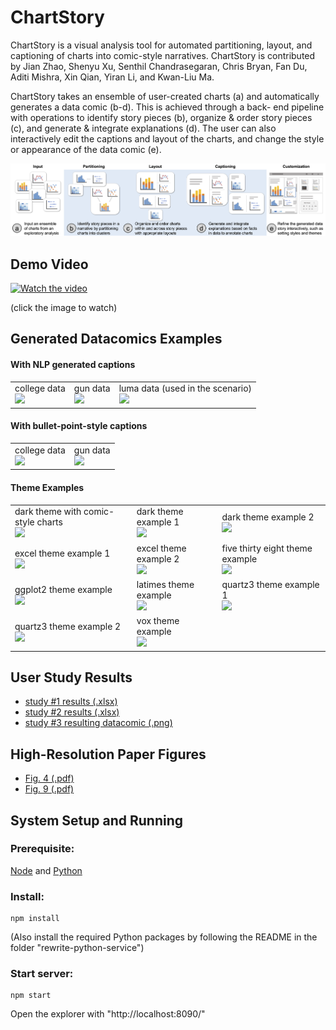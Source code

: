 # ChartStory
ChartStory is a visual analysis tool for automated partitioning, layout, and captioning of charts into comic-style narratives. ChartStory is contributed by Jian Zhao, Shenyu Xu, Senthil Chandrasegaran, Chris Bryan, Fan Du, Aditi Mishra, Xin Qian, Yiran Li, and Kwan-Liu Ma. 

ChartStory takes an ensemble of user-created charts (a) and automatically generates a data comic (b-d). This is achieved through a back- end pipeline with operations to identify story pieces (b), organize & order story pieces (c), and generate & integrate explanations (d). The user can also interactively edit the captions and layout of the charts, and change the style or appearance of the data comic (e).

![](teaser.png)

## Demo Video

[![Watch the video](http://i3.ytimg.com/vi/PC4kmXKE4NQ/hqdefault.jpg)](https://youtu.be/PC4kmXKE4NQ)

(click the image to watch)

## Generated Datacomics Examples

#### With NLP generated captions
<table>
 <tr>
  <td>
   college data <br/>
   <img src='https://github.com/thomasxu2009/ChartStory/blob/master/generated%20datacomics/college%20NLP.png' height='400px'></img>
  </td>
  <td>
   gun data<br/>
   <img src='https://github.com/thomasxu2009/ChartStory/blob/master/generated%20datacomics/guns%20NLP.png' height='400px'></img>
  </td>
  <td>
   luma data (used in the scenario)<br/>
   <img src='https://github.com/thomasxu2009/ChartStory/blob/master/generated%20datacomics/scenario.png' height='400px'></img>
  </td>
 </tr>
</table>
 
#### With bullet-point-style captions
<table>
 <tr>
  <td>
   college data <br/>
   <img src='https://github.com/thomasxu2009/ChartStory/blob/master/generated%20datacomics/college%20bullets.png' height='400px'></img>
  </td>
  <td>
   gun data<br/>
   <img src='https://github.com/thomasxu2009/ChartStory/blob/master/generated%20datacomics/guns%20bullets.png' height='400px'></img>
  </td>
 </tr>
</table>



#### Theme Examples

<table>
	<tr>
		<td>
			dark theme with comic-style charts
			<br/>
			<img
				src='https://github.com/thomasxu2009/ChartStory/blob/master/generated%20datacomics/theme%20examples/dark%20comic%20fonts.png'
				height='400px'
			></img>
		</td>
		<td>
			dark theme example 1
			<br/>
			<img
				src='https://github.com/thomasxu2009/ChartStory/blob/master/generated%20datacomics/theme%20examples/dark.png'
				height='400px'
			></img>
		</td>
		<td>
			dark theme example 2
			<br/>
			<img
				src='https://github.com/thomasxu2009/ChartStory/blob/master/generated%20datacomics/theme%20examples/dark2.png'
				height='400px'
			></img>
		</td>
	</tr>
	<tr>
		<td>
			excel theme example 1
			<br/>
			<img
				src='https://github.com/thomasxu2009/ChartStory/blob/master/generated%20datacomics/theme%20examples/excel.png'
				height='400px'
			></img>
		</td>
		<td>
			excel theme example 2
			<br/>
			<img
				src='https://github.com/thomasxu2009/ChartStory/blob/master/generated%20datacomics/theme%20examples/excel-2.png'
				height='400px'
			></img>
		</td>
		<td>
			five thirty eight theme example
			<br/>
			<img
				src='https://github.com/thomasxu2009/ChartStory/blob/master/generated%20datacomics/theme%20examples/five%20thirty%20eight.png'
				height='400px'
			></img>
		</td>
	</tr>
	<tr>
		<td>
			ggplot2 theme example
			<br/>
			<img
				src='https://github.com/thomasxu2009/ChartStory/blob/master/generated%20datacomics/theme%20examples/ggplot2.png'
				height='400px'
			></img>
		</td>
		<td>
			latimes theme example
			<br/>
			<img
				src='https://github.com/thomasxu2009/ChartStory/blob/master/generated%20datacomics/theme%20examples/latimes.png'
				height='400px'
			></img>
		</td>
		<td>
			quartz3 theme example 1
			<br/>
			<img
				src='https://github.com/thomasxu2009/ChartStory/blob/master/generated%20datacomics/theme%20examples/quartz3.png'
				height='400px'
			></img>
		</td>
	</tr>
	<tr>
		<td>
			quartz3 theme example 2
			<br/>
			<img
				src='https://github.com/thomasxu2009/ChartStory/blob/master/generated%20datacomics/theme%20examples/quartz3-2.png'
				height='400px'
			></img>
		</td>
		<td>
			vox theme example
			<br/>
			<img
				src='https://github.com/thomasxu2009/ChartStory/blob/master/generated%20datacomics/theme%20examples/vox.png'
				height='400px'
			></img>
		</td>
	</tr>
</table>

## User Study Results

 - [study #1 results (.xlsx)](https://github.com/thomasxu2009/ChartStory/blob/master/user%20study%20results/study1%20results.xlsx)
 - [study #2 results (.xlsx)](https://github.com/thomasxu2009/ChartStory/blob/master/user%20study%20results/study2%20results.xlsx)
 - [study #3 resulting datacomic (.png)](https://github.com/thomasxu2009/ChartStory/blob/master/user%20study%20results/study3%20datacomic.png)

## High-Resolution Paper Figures

 - [Fig. 4 (.pdf)](https://github.com/WatVis/ChartStory/blob/master/paper_figures/Fig%206.pdf)
 - [Fig. 9 (.pdf)](https://github.com/WatVis/ChartStory/blob/master/paper_figures/Fig%209.pdf)

## System Setup and Running

### Prerequisite:

[Node](https://nodejs.org/) and [Python](https://www.python.org/)

### Install: 

    npm install

(Also install the required Python packages by following the README in the folder "rewrite-python-service")

### Start server: 

    npm start

Open the explorer with "http://localhost:8090/"

